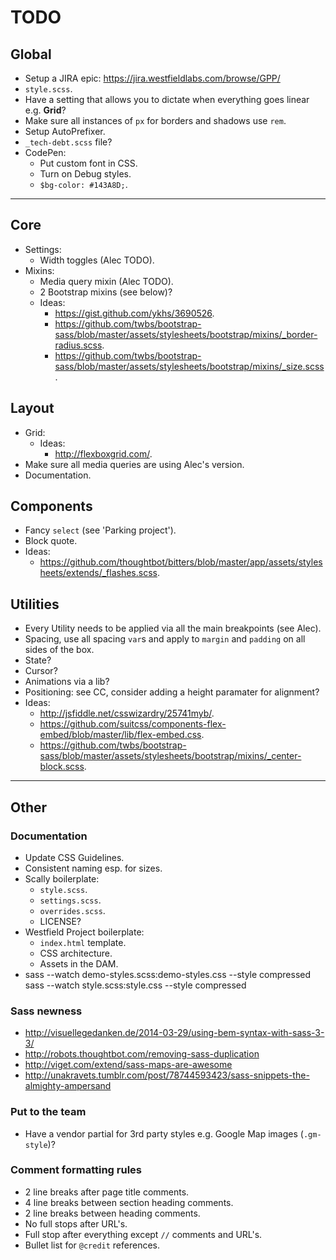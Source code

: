 # TODO

## Global

- Setup a JIRA epic: <https://jira.westfieldlabs.com/browse/GPP/>
- `style.scss`.
- Have a setting that allows you to dictate when everything goes linear e.g. **Grid**?
- Make sure all instances of `px` for borders and shadows use `rem`.
- Setup AutoPrefixer.
- `_tech-debt.scss` file?
- CodePen:
  - Put custom font in CSS.
  - Turn on Debug styles.
  - `$bg-color: #143A8D;`.


---


## Core

- Settings:
  - Width toggles (Alec TODO).
- Mixins:
  - Media query mixin (Alec TODO).
  - 2 Bootstrap mixins (see below)?
  - Ideas:
    - <https://gist.github.com/ykhs/3690526>.
    - <https://github.com/twbs/bootstrap-sass/blob/master/assets/stylesheets/bootstrap/mixins/_border-radius.scss>.
    - <https://github.com/twbs/bootstrap-sass/blob/master/assets/stylesheets/bootstrap/mixins/_size.scss>.

## Layout

- Grid:
  - Ideas:
    - <http://flexboxgrid.com/>.
- Make sure all media queries are using Alec's version.
- Documentation.

## Components

- Fancy `select` (see 'Parking project').
- Block quote.
- Ideas:
  - <https://github.com/thoughtbot/bitters/blob/master/app/assets/stylesheets/extends/_flashes.scss>.

## Utilities

- Every Utility needs to be applied via all the main breakpoints (see Alec).
- Spacing, use all spacing `var`s and apply to `margin` and `padding` on all sides of the box.
- State?
- Cursor?
- Animations via a lib?
- Positioning: see CC, consider adding a height paramater for alignment?
- Ideas:
  - <http://jsfiddle.net/csswizardry/25741myb/>.
  - <https://github.com/suitcss/components-flex-embed/blob/master/lib/flex-embed.css>.
  - <https://github.com/twbs/bootstrap-sass/blob/master/assets/stylesheets/bootstrap/mixins/_center-block.scss>.


---


## Other

### Documentation

- Update CSS Guidelines.
- Consistent naming esp. for sizes.
- Scally boilerplate:
  - `style.scss`.
  - `settings.scss`.
  - `overrides.scss`.
  - LICENSE?
- Westfield Project boilerplate:
  - `index.html` template.
  - CSS architecture.
  - Assets in the DAM.
- sass --watch demo-styles.scss:demo-styles.css --style compressed
  sass --watch style.scss:style.css --style compressed

### Sass newness

- <http://visuellegedanken.de/2014-03-29/using-bem-syntax-with-sass-3-3/>
- <http://robots.thoughtbot.com/removing-sass-duplication>
- <http://viget.com/extend/sass-maps-are-awesome>
- <http://unakravets.tumblr.com/post/78744593423/sass-snippets-the-almighty-ampersand>

### Put to the team

- Have a vendor partial for 3rd party styles e.g. Google Map images (`.gm-style`)?

### Comment formatting rules

- 2 line breaks after page title comments.
- 4 line breaks between section heading comments.
- 2 line breaks between heading comments.
- No full stops after URL's.
- Full stop after everything except `//` comments and URL's.
- Bullet list for `@credit` references.